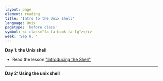 ```yaml
---
layout: page
element: reading
title: 'Intro to the Unix shell'
language: Unix
pagetype: 'before class'
symbol: <i class="fa fa-book fa-lg"></i>
week: 'Sep 8, '
---
```


**Day 1: the Unix shell**

* Read the lesson ["Introducing the Shell"](https://swcarpentry.github.io/shell-novice/01-intro/index.html)

---

**Day 2: Using the unix shell**
